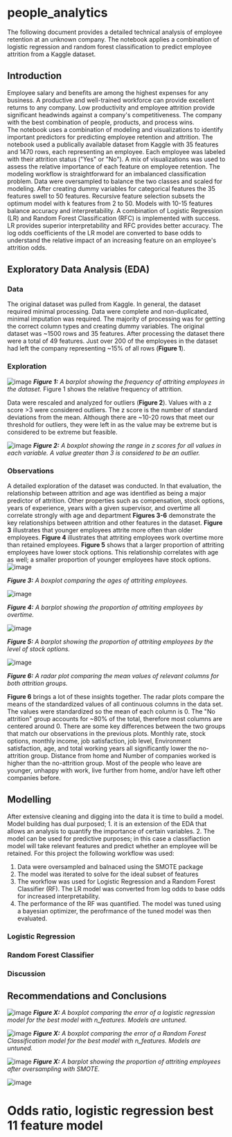 # people_analytics
The following document provides a detailed technical analysis of employee retention at an unknown company.  The notebook applies a combination of logistic regression and random forest classification to predict employee attrition from a Kaggle dataset.

## Introduction
Employee salary and benefits are among the highest expenses for any business. A productive and well-trained workforce can provide excellent returns to any company.  Low productivity and employee attrition provide significant headwinds against a company's competitiveness.  The company with the best combination of people, products, and process wins.  
The notebook uses a combination of modeling and visualizations to identify important predictors for predicting employee retention and attrition.
The notebook used a publically available dataset from Kaggle with 35 features and 1470 rows, each representing an employee.  Each employee was labeled with their attrition status ("Yes" or "No").  A mix of visualizations was used to assess the relative importance of each feature on employee retention.
The modeling workflow is straightforward for an imbalanced classification problem.  Data were oversampled to balance the two classes and scaled for modeling.
After creating dummy variables for categorical features the 35 features swell to 50 features.  Recursive feature selection subsets the optimum model with k features from 2 to 50.  Models with 10-15 features balance accuracy and interpretability. A combination of Logistic Regression (LR) and Random Forest Classification (RFC) is implemented with success. LR  provides superior interpretability and RFC provides better accuracy.  The log odds coefficients of the LR model are converted to base odds to understand the relative impact of an increasing feature on an employee's attrition odds.

## Exploratory Data Analysis (EDA)
 ### Data
 The original dataset was pulled from Kaggle. In general, the dataset required minimal processing.  Data were complete and non-duplicated, minimal imputation was required. The majority of processing was for getting the correct column types and creating dummy variables.  The original dataset was ~1500 rows and 35 features. After processing the dataset there were a total of 49 features. Just over 200 of the employees in the dataset had left the company representing ~15% of all rows (**Figure 1**).
 
 ### Exploration
 ![image](https://user-images.githubusercontent.com/30851535/185760995-6ee08440-f27b-4e6e-83ce-2cda2cc7af4a.png)
_**Figure 1:** A barplot showing the frequency of attriting employees in the dataset._ Figure 1 shows the relative frequency of attrition.

 Data were rescaled and analyzed for outliers (**Figure 2**).  Values with a z score >3 were considered outliers. The z score is the number of standard deviations from the mean. Although there are ~10-20 rows that meet our threshold for outliers, they were left in as the value may be extreme but is considered to be extreme but feasible.
 
 ![image](https://user-images.githubusercontent.com/30851535/185760725-e75b863d-2764-4e9a-ac1d-23ef1406c296.png)
_**Figure 2:** A boxplot showing the range in z scores for all values in each variable. A value greater than 3 is considered to be an outlier._

 ### Observations
 A detailed exploration of the dataset was conducted. In that evaluation, the relationship between attrition and age was identified as being a major predictor of attrition.  Other properties such as compensation, stock options, years of experience, years with a given supervisor, and overtime all correlate strongly with age and department  **Figures 3-6** demonstrate the key relationships between attrition and other features in the dataset.  **Figure 3** illustrates that younger employees attrite more often than older employees.  **Figure 4** illustrates that attriting employees work overtime more than retained employees.  **Figure 5** shows that a larger proportion of attriting employees have lower stock options.  This relationship correlates with age as well; a smaller proportion of younger employees have stock options. 
  ![image](https://user-images.githubusercontent.com/30851535/185760948-c6ccb211-6e47-4974-b2b0-3bc83c45b7ef.png)
  
_**Figure 3:** A boxplot comparing the ages of attriting employees._

 ![image](https://user-images.githubusercontent.com/30851535/185761539-2c275be9-f1ce-48b6-85a1-50f5b4cf11ae.png)
 
_**Figure 4:** A barplot showing the proportion of attriting employees by overtime._

![image](https://user-images.githubusercontent.com/30851535/185761577-308972b4-aaf6-4fb0-86c0-7d0cd6d9f0b5.png)

_**Figure 5:** A barplot showing the proportion of attriting employees by the level of stock options._

![image](https://user-images.githubusercontent.com/30851535/185761072-8a839acd-dc14-431e-9c64-2ff82ae4d79d.png)

_**Figure 6:** A radar plot comparing the mean values of relevant columns for both attrition groups._

 **Figure 6** brings a lot of these insights together.  The radar plots compare the means of the standardized values of all continuous columns in the data set. The values were standardized so the mean of each column is 0. The "No attrition" group accounts for ~80% of the total, therefore most columns are centered around 0. There are some key differences between the two groups that match our observations in the previous plots.
Monthly rate, stock options, monthly income, job satisfaction, job level, Environment satisfaction, age, and total working years all significantly lower the no-attrition group.  Distance from home and Number of companies worked is higher than the no-attrition group.  Most of the people who leave are younger, unhappy with work, live further from home, and/or have left other companies before.

## Modelling
After extensive cleaning and digging into the data it is time to build a model. Model building has dual purposed; 1. it is an extension of the EDA that allows an analysis to quantify the importance of certain variables. 2. The model can be used for predictive purposes; in this case a classifiaction model will take relevant features and predict whether an employee will be retained.  For this project the following workflow was used:
1. Data were oversampled and balnaced using the SMOTE package
2. The model was iterated to solve for the ideal subset of features
3. The workflow was used for Logistic Regression and a Random Forest Classifier (RF).  The LR model was converted from log odds to base odds for increased interpretability.
4. The performance of the RF was quantified.  The model was tuned using a bayesian optimizer, the perofrmance of the tuned model was then evaluated.

### Logistic Regression
### Random Forest Classifier
### Discussion
## Recommendations and Conclusions
 


![image](https://user-images.githubusercontent.com/30851535/185763275-a9ff0a46-ae93-4f42-b8d5-19df88e07fd8.png)
_**Figure X:** A boxplot comparing the error of a logistic regression model for the best model with n_features. Models are untuned._


![image](https://user-images.githubusercontent.com/30851535/185763934-2d11d002-6fb7-442d-be43-73e57b66357f.png)
_**Figure X:** A boxplot comparing the error of a Random Forest Classification model for the best model with n_features. Models are untuned._


 ![image](https://user-images.githubusercontent.com/30851535/185761742-71336b3c-d1df-4957-886c-d07b010879ef.png)
_**Figure X:** A barplot showing the proportion of attriting employees after oversampling with SMOTE._









![image](https://user-images.githubusercontent.com/30851535/185761880-c545926e-bd53-452b-8c9d-be165ae737a4.png)
# Odds ratio, logistic regression best 11 feature model

